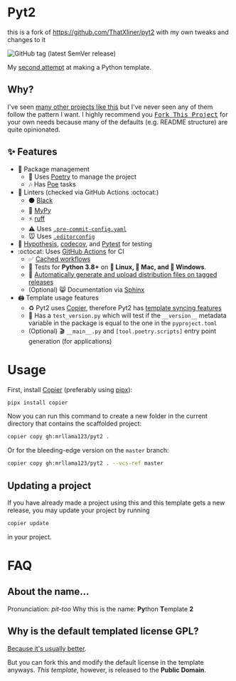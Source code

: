 
# Pyt2

this is a fork of https://github.com/ThatXliner/pyt2 with my own tweaks and changes to it

![GitHub tag (latest SemVer release)](https://img.shields.io/github/v/tag/mrllama123/pyt2?logo=Github&label=version)

My [second attempt](https://github.com/ThatXliner/Pytemplate) at making a Python template.

## Why?

I've seen [many other projects like this](https://github.com/search?q=python+cookiecutter) but I've never seen any of them follow the pattern I want. I highly recommend you <kbd>[Fork This Project](https://github.com/ThatXliner/pyt2/fork)</kbd> for your own needs because many of the defaults (e.g. README structure) are quite opinionated.

## :sparkles: Features

- :open_file_folder: Package management
  - :musical_note: Uses [Poetry](https://python-poetry.org) to manage the project
  - :notes: Has [Poe](https://github.com/nat-n/poethepoet) tasks
- :art: Linters (checked via GitHub Actions :octocat:)
  - :black_circle: [Black](https://github.com/psf/black)
  - :snake: [MyPy](https://github.com/python/mypy)
  - :zap: [ruff](https://beta.ruff.rs/docs/)
  - :warning: Uses [`.pre-commit-config.yaml`](https://pre-commit.com/)
  - :mouse: Uses [`.editorconfig`](https://editorconfig.org/)
- &#x1F9EA; [Hypothesis](https://hypothesis.works), [codecov](https://about.codecov.io/), and [Pytest](https://pytest.org) for testing
- :octocat: Uses [GitHub Actions](https://github.com/features/actions) for CI
  - :white_check_mark: [Cached workflows](https://github.com/ThatXliner/pyt2/blob/9f7b3d982a023ec2bc475a26752f909a9a95a2ba/%7B%7B%20cookiecutter.pypi_name%20%7D%7D/.github/workflows/ci.yml#L24-L43)
  - :snake: Tests for **Python 3.8+** on **:penguin: Linux, :apple: Mac, and :checkered_flag: Windows**.
  - :bookmark: [Automatically generate and upload distribution files on tagged releases](https://github.com/ThatXliner/pyt2/blob/master/%7B%7B%20cookiecutter.pypi_name%20%7D%7D/.github/workflows/release.yml)
  - (Optional) :smile_cat: Documentation via [Sphinx](https://www.sphinx-doc.org/en/master/)
- :printer: Template usage features
  - :recycle: Pyt2 uses [Copier](https://copier.readthedocs.io/en/stable/), therefore Pyt2 has [template syncing features](https://copier.readthedocs.io/en/stable/updating/)
  - :bookmark: Has a `test_version.py` which will test if the `__version__` metadata variable in the package is equal to the one in the `pyproject.toml`
  - (Optional) :clapper: `__main__.py` and `[tool.poetry.scripts]` entry point generation (for applications)

# Usage

First, install [Copier](https://copier.readthedocs.io/en/stable/) (preferably using [pipx](https://pypa.github.io/pipx/)):

```bash
pipx install copier
```

Now you can run this command to create a new folder in the current directory that contains the scaffolded project:

```bash
copier copy gh:mrllama123/pyt2 .
```

Or for the bleeding-edge version on the `master` branch:

```bash
copier copy gh:mrllama123/pyt2 . --vcs-ref master
```

## Updating a project

If you have already made a project using this and this template gets a new release, you may update your project by running

```bash
copier update
```

in your project.

# FAQ

## About the name...

Pronunciation: _pit-too_
Why this is the name: **Py**thon **T**emplate **2**

## Why is the default templated license GPL?

[Because it's usually better](https://thatxliner.github.io/blog/posts/why-i-use-gnu-gpl-v3/).

But you can fork this and modify the default license in the template anyways. _This template_, however, is released to the **Public Domain**.
